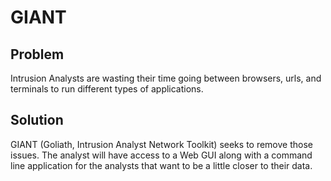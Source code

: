 # GIANT
## Problem
Intrusion Analysts are wasting their time going between browsers, urls, and terminals to run different types of applications.

## Solution
GIANT (Goliath, Intrusion Analyst Network Toolkit) seeks to remove those issues. The analyst will have access to a Web GUI along with a command line application for the analysts that want to be a little closer to their data.
